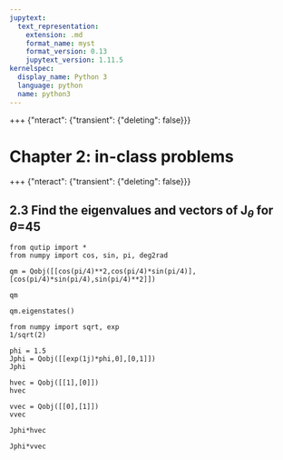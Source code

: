```yaml
---
jupytext:
  text_representation:
    extension: .md
    format_name: myst
    format_version: 0.13
    jupytext_version: 1.11.5
kernelspec:
  display_name: Python 3
  language: python
  name: python3
---
```


+++ {"nteract": {"transient": {"deleting": false}}}

# Chapter 2: in-class problems

+++ {"nteract": {"transient": {"deleting": false}}}

## 2.3 Find the eigenvalues and vectors of J$_\theta$ for $\theta$=45

```{code-cell} ipython3
from qutip import *
from numpy import cos, sin, pi, deg2rad
```

```{code-cell} ipython3
qm = Qobj([[cos(pi/4)**2,cos(pi/4)*sin(pi/4)],[cos(pi/4)*sin(pi/4),sin(pi/4)**2]])
```

```{code-cell} ipython3
qm
```

```{code-cell} ipython3
qm.eigenstates()
```

```{code-cell} ipython3
from numpy import sqrt, exp
1/sqrt(2)
```

```{code-cell} ipython3
phi = 1.5
Jphi = Qobj([[exp(1j)*phi,0],[0,1]])
Jphi 
```

```{code-cell} ipython3
hvec = Qobj([[1],[0]])
hvec
```

```{code-cell} ipython3
vvec = Qobj([[0],[1]])
vvec
```

```{code-cell} ipython3
Jphi*hvec
```

```{code-cell} ipython3
Jphi*vvec
```

```{code-cell} ipython3

```
